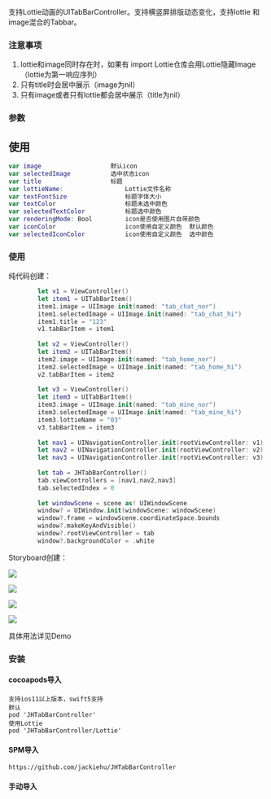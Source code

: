 

支持Lottie动画的UITabBarController。支持横竖屏排版动态变化，支持lottie 和 image混合的Tabbar。

### 注意事项

1. lottie和image同时存在时，如果有 import Lottie仓库会用Lottie隐藏Image（lottie为第一响应序列）
2. 只有title时会居中展示（image为nil）
3. 只有image或者只有lottie都会居中展示（title为nil）

### 参数

## 使用

```swift
var image  					默认icon
var selectedImage  			选中状态icon
var title  					标题
var lottieName: 				Lottie文件名称
var textFontSize				标题字体大小
var textColor					标题未选中颜色
var selectedTextColor			标题选中颜色
var renderingMode: Bool 		icon是否使用图片自带颜色
var iconColor					icon使用自定义颜色  默认颜色
var selectedIconColor			icon使用自定义颜色  选中颜色

```

### 使用

纯代码创建：

```swift
        let v1 = ViewController()
        let item1 = UITabBarItem()
        item1.image = UIImage.init(named: "tab_chat_nor")
        item1.selectedImage = UIImage.init(named: "tab_chat_hi")
        item1.title = "123"
        v1.tabBarItem = item1
        
        let v2 = ViewController()
        let item2 = UITabBarItem()
        item2.image = UIImage.init(named: "tab_home_nor")
        item2.selectedImage = UIImage.init(named: "tab_home_hi")
        v2.tabBarItem = item2
        
        let v3 = ViewController()
        let item3 = UITabBarItem()
        item3.image = UIImage.init(named: "tab_mine_nor")
        item3.selectedImage = UIImage.init(named: "tab_mine_hi")
        item3.lottieName = "03"
        v3.tabBarItem = item3
        
        let nav1 = UINavigationController.init(rootViewController: v1)
        let nav2 = UINavigationController.init(rootViewController: v2)
        let nav3 = UINavigationController.init(rootViewController: v3)
        
        let tab = JHTabBarController()
        tab.viewControllers = [nav1,nav2,nav3]
        tab.selectedIndex = 0
        
        let windowScene = scene as! UIWindowScene
        window? = UIWindow.init(windowScene: windowScene)
        window?.frame = windowScene.coordinateSpace.bounds
        window?.makeKeyAndVisible()
        window?.rootViewController = tab
        window?.backgroundColor = .white
```

Storyboard创建：

![](xib1.png)

![](xib2.png)

![](xib3.png)

![](xib4.png)

具体用法详见Demo

### 安装

#### cocoapods导入

```
支持ios11以上版本，swift5支持
默认
pod 'JHTabBarController'
使用Lottie
pod 'JHTabBarController/Lottie'
```

#### SPM导入

`https://github.com/jackiehu/JHTabBarController`

#### 手动导入

